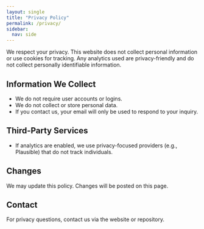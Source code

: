 ```yaml
---
layout: single
title: "Privacy Policy"
permalink: /privacy/
sidebar:
  nav: side
---
```


We respect your privacy. This website does not collect personal information or use cookies for tracking. Any analytics used are privacy-friendly and do not collect personally identifiable information.

## Information We Collect

- We do not require user accounts or logins.
- We do not collect or store personal data.
- If you contact us, your email will only be used to respond to your inquiry.

## Third-Party Services

- If analytics are enabled, we use privacy-focused providers (e.g., Plausible) that do not track individuals.

## Changes

We may update this policy. Changes will be posted on this page.

## Contact

For privacy questions, contact us via the website or repository.
